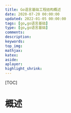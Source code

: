 ```yaml
---
title: Go语言基础工程结构概述
date: 2020-07-20 00:00:00
updated: 2022-01-05 00:00:00
tags: [go,go语言基础]
type: [go,go语言基础]
comments:  
description:  
keywords:  
top_img:
mathjax:
katex:
aside:
aplayer:
highlight_shrink:
---
```


[TOC]

# 概述
